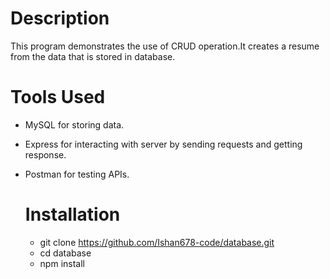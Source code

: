 # Description
This program demonstrates the use of CRUD operation.It creates a resume from the data that is stored in database.

# Tools Used
- MySQL for storing data.
- Express for interacting with server by sending requests and getting response.
- Postman for testing APIs.

  # Installation
  - git clone https://github.com/Ishan678-code/database.git
  - cd database
  - npm install
    
